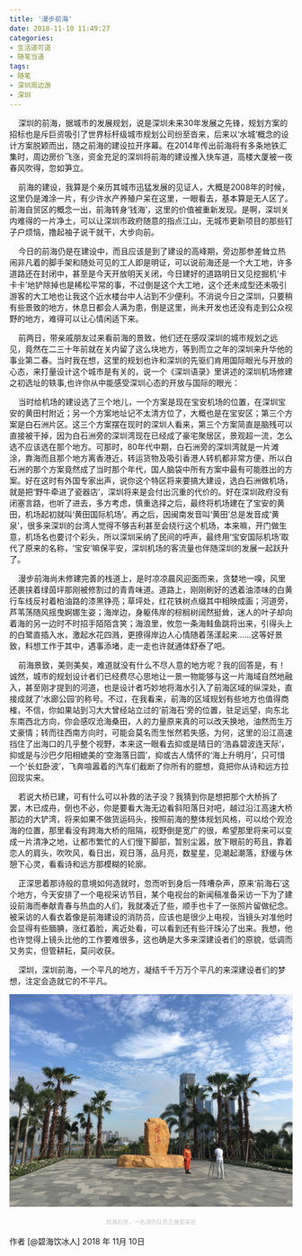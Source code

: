 ```yaml
---
title: '漫步前海'
date: 2018-11-10 11:49:27
categories:
- 生活道可道
- 随笔当道
tags:
- 随笔
- 深圳周边游
- 深圳
---
```



&nbsp;&nbsp;&nbsp;&nbsp;深圳的前海，据城市的发展规划，说是深圳未来30年发展之先锋，规划方案的招标也是斥巨资吸引了世界标杆级城市规划公司纷至沓来，后来以‘水城’概念的设计方案脱颖而出，随之前海的建设拉开序幕。在2014年传出前海将有多条地铁汇集时，周边房价飞涨，资金充足的深圳将前海的建设推入快车道，高楼大厦被一夜春风吹得，忽如笋立。

<!-- more -->

  &nbsp;&nbsp;&nbsp;&nbsp;前海的建设，我算是个亲历其城市迅猛发展的见证人，大概是2008年的时候，这里仍是滩涂一片，有少许水产养殖户呆在这里，一眼看去，基本算是无人区了。前海自贸区的概念一出，前海转身‘钱海’，这里的价值被重新发现。是啊，深圳关内难得的一片净土，可以让深圳市政府随意的指点江山，无城市更新项目的那些钉子户烦恼，撸起袖子说干就干，大步向前。

  &nbsp;&nbsp;&nbsp;&nbsp;今日的前海仍是在建设中，而且应该是到了建设的高峰期，旁边那参差耸立热闹非凡着的脚手架和随处可见的工人即是明证，可以说前海还是一个大工地，许多道路还在封闭中，甚至是今天开放明天关闭，今日建好的道路明日又见挖掘机‘卡卡卡’地铲除掉也是稀松平常的事，不过倒是这个大工地，这个还未成型还未吸引游客的大工地也让我这个近水楼台中人沾到不少便利。不消说今日之深圳，只要稍有些景致的地方，休息日都会人满为患，倒是这里，尚未开发也还没有走到公众视野的地方，难得可以让心情闲适下来。

  &nbsp;&nbsp;&nbsp;&nbsp;前两日，带亲戚朋友过来看前海的景致，他们还在感叹深圳的城市规划之远见，竟然在二三十年前就在关内留了这么块地方，等到而立之年的深圳来升华他的事业第二春。当时我在想，这里的规划也许和深圳的先驱们肯用国际眼光与开放的心态，来打量设计这个城市是有关的，说一个《深圳语录》里讲述的深圳机场修建之初选址的轶事,也许你从中能感受深圳心态的开放与国际的眼光：
  
  &nbsp;&nbsp;&nbsp;&nbsp;当时给机场的建设选了三个地儿，一个方案是现在宝安机场的位置，在深圳宝安的黄田村附近；另一个方案地址记不太清方位了，大概也是在宝安区；第三个方案是白石洲片区。这三个方案摆在现时的深圳人看来，第三个方案简直是脑残可以直接被干掉，因为白石洲旁的深圳湾现在已经成了豪宅聚居区，景观超一流，怎么选不应该选在那个地方。可那时，80年代中期，白石洲旁的深圳湾就是一片滩涂，靠海而且那个地方离香港近，转运货物及吸引香港人转机都非常方便，所以白石洲的那个方案竟然成了当时那个年代，国人脑袋中所有方案中最有可能胜出的方案。好在这时有外国专家出声，说你这个特区将来要搞大建设，选白石洲做机场，就是把‘野牛牵进了瓷器店’，深圳将来是会付出沉重的代价的。好在深圳政府没有闭塞言路，也听了进去，多方考虑，慎重选择之后，最终将机场建在了宝安的黄田，机场起初就叫‘黄田国际机场’。再之后，因闽南发音叫‘黄田’总是发音成‘黄泉’，很多来深圳的台湾人觉得不够吉利甚至会绕行这个机场，本来嘛，开门做生意，机场名也要讨个彩头，所以深圳采纳了民间的呼声，最终用‘宝安国际机场’取代了原来的名称，‘宝安’嘛保平安，深圳机场的客流量也伴随深圳的发展一起跃升了。

  &nbsp;&nbsp;&nbsp;&nbsp;漫步前海尚未修建完善的栈道上，是时凉凉晨风迎面而来，贪婪地一嗅，风里还裹挟着绿茵坪那刚被修割过的青青味道。道路上，刚刚刷好的透着油漆味的白黄行车线反衬着柏油路的漆黑铮亮；草坪处，红花铁树点缀其中相映成画；河道旁，芦苇荡随风摇曳婀娜生姿；海岸边，身躯伟岸的棕榈树阔然挺耸，迷人的叶子却向着海的另一边时不时招手陌陌含笑；海浪里，攸忽一条海鲑鱼跳将出来，引得头上的白鹭直插入水，激起水花四溅，更撩得岸边人心情随着荡漾起来......这等好景致，料想工作于其中，遇事添堵，走一走也许就通体舒泰了吧。

  &nbsp;&nbsp;&nbsp;&nbsp;前海景致，美则美矣，难道就没有什么不尽人意的地方呢？我的回答是，有！诚然，城市的规划设计者们已经费尽心思地让一景一物能够与这一片海域自然地融入，甚至刚才提到的河道，也是设计者巧妙地将海水引入了前海区域的纵深处，直接成就了‘水廊公园’的称号。不过，在我看来，前海的区域规划有些地方也值得商榷，不信，你如果站到习大大曾经站立过的‘前海石’旁的位置，驻足远望，向东北东南西北方向，你会感叹沧海桑田，人的力量原来真的可以改天换地，油然而生万丈豪情；转而往西南方向时，可能会莫名而生怅然若失感，为何，这里的沿江高速挡住了出海口的几乎整个视野，本来这一眼看去抑或是晴日的‘浩淼碧波连天际’，抑或是与沙巴夕阳相媲美的‘空海落日圆’，抑或古人情怀的‘海上升明月’，只可惜一个‘长虹卧波’，飞奔喧嚣着的汽车们截断了你所有的臆想，竟把你从诗和远方拉回现实来。

  &nbsp;&nbsp;&nbsp;&nbsp;若说大桥已建，可有什么可以补救的法子没？我猜到你是想把那个大桥拆了罢，木已成舟，倒也不必，你是要看大海无边看斜阳落日对吧，越过沿江高速大桥那边的大铲湾，将来如果不做货运码头，按照前海的整体规划风格，可以给个观沧海的位置，那里看没有跨海大桥的阻隔，视野倒是宽广的很，希望那里将来可以变成一片清净之地，让都市繁忙的人们慢下脚部，暂别尘嚣，放下眼前的苟且，靠着恋人的肩头，吹吹风，看日出，观日落，品月亮，数星星，见潮起潮落，舒缓与休憩下心灵，看看诗和远方那模糊的轮廓。

  &nbsp;&nbsp;&nbsp;&nbsp;正深思着那诗般的意境如何造就时，忽而听到身后一阵嘈杂声，原来‘前海石’这个地方，今天安排了一个电视采访节目，某个电视台的新闻稿准备采访一下为了建设前海而奉献青春与热血的人们，我就凑近了些，顺手也卡了一张照片留做纪念。被采访的人看衣着像是前海建设的消防员，应该也是很少上电视，当镜头对准他时会显得有些腼腆，涨红着脸，离近处看，可以看到还有些汗珠沁了出来。我想，他也许觉得上镜头比他的工作要难很多，这也确是大多来深建设者们的原貌，低调而又务实，但管耕耘，莫问收获。
  
  &nbsp;&nbsp;&nbsp;&nbsp;深圳，深圳前海，一个平凡的地方，凝结千千万万个平凡的来深建设者们的梦想，注定会造就它的不平凡。



![前海石旁](/images/Life-qianhai-stone.jpg "前海石旁")
<center><font color=#c3c3c3 size=1>前海石旁，一名消防队员正接受采访</font></center>
<br/>
作者 [@碧海饮冰人]    
2018 年 11月 10日    



